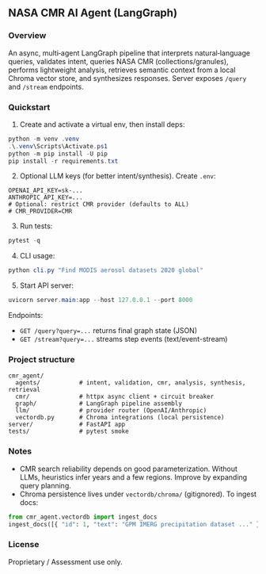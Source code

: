 ## NASA CMR AI Agent (LangGraph)

### Overview
An async, multi‑agent LangGraph pipeline that interprets natural‑language queries, validates intent, queries NASA CMR (collections/granules), performs lightweight analysis, retrieves semantic context from a local Chroma vector store, and synthesizes responses. Server exposes `/query` and `/stream` endpoints.

### Quickstart
1) Create and activate a virtual env, then install deps:

```powershell
python -m venv .venv
.\.venv\Scripts\Activate.ps1
python -m pip install -U pip
pip install -r requirements.txt
```

2) Optional LLM keys (for better intent/synthesis). Create `.env`:

```dotenv
OPENAI_API_KEY=sk-...
ANTHROPIC_API_KEY=...
# Optional: restrict CMR provider (defaults to ALL)
# CMR_PROVIDER=CMR
```

3) Run tests:

```powershell
pytest -q
```

4) CLI usage:

```powershell
python cli.py "Find MODIS aerosol datasets 2020 global"
```

5) Start API server:

```powershell
uvicorn server.main:app --host 127.0.0.1 --port 8000
```

Endpoints:
- `GET /query?query=...` returns final graph state (JSON)
- `GET /stream?query=...` streams step events (text/event-stream)

### Project structure

```
cmr_agent/
  agents/           # intent, validation, cmr, analysis, synthesis, retrieval
  cmr/              # httpx async client + circuit breaker
  graph/            # LangGraph pipeline assembly
  llm/              # provider router (OpenAI/Anthropic)
  vectordb.py       # Chroma integrations (local persistence)
server/             # FastAPI app
tests/              # pytest smoke
```

### Notes
- CMR search reliability depends on good parameterization. Without LLMs, heuristics infer years and a few regions. Improve by expanding query planning.
- Chroma persistence lives under `vectordb/chroma/` (gitignored). To ingest docs:

```python
from cmr_agent.vectordb import ingest_docs
ingest_docs([{ "id": 1, "text": "GPM IMERG precipitation dataset ..." }])
```

### License
Proprietary / Assessment use only.


